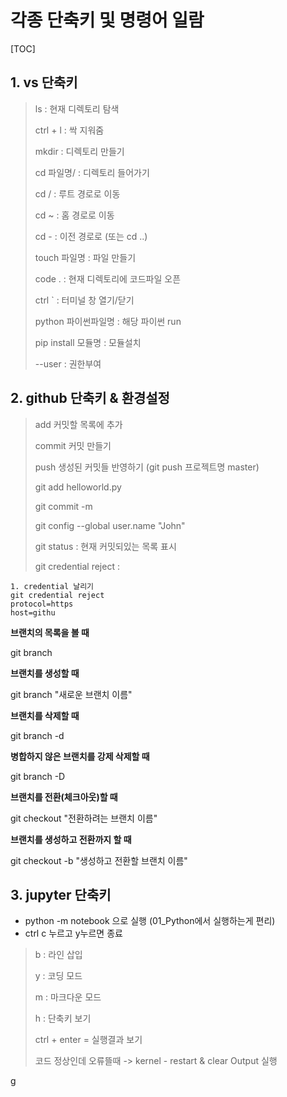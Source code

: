 # 각종 단축키 및 명령어 일람



[TOC]

## 1. vs 단축키

>ls : 현재 디렉토리 탐색
>
>ctrl + l : 싹 지워줌
>
>mkdir : 디렉토리 만들기
>
>cd 파일명/ : 디렉토리 들어가기
>
>cd / : 루트 경로로 이동
>
>cd ~ : 홈 경로로 이동
>
>cd - : 이전 경로로 (또는 cd ..)
>
>touch 파일명 : 파일 만들기
>
>code . : 현재 디렉토리에 코드파일 오픈
>
>ctrl ` : 터미널 창 열기/닫기
>
>python 파이썬파일명 : 해당 파이썬 run
>
>pip install 모듈명 : 모듈설치
>
>--user : 권한부여

## 2. github 단축키 & 환경설정

> add	 커밋할 목록에 추가
>
> commit 	커밋 만들기
>
> push 	생성된 커밋들 반영하기 (git push 프로젝트명 master)
>
> git add helloworld.py 
>
> git commit -m
>
> git config --global user.name "John"
>
> git status : 현재 커밋되있는 목록 표시
>
> git credential reject : 

```
1. credential 날리기
git credential reject
protocol=https
host=githu
```



**브랜치의 목록을 볼 때**

git branch

**브랜치를 생성할 때** 

git branch "새로운 브랜치 이름"

**브랜치를 삭제할 때**

git branch -d

**병합하지 않은 브랜치를 강제 삭제할 때** 

git branch -D

**브랜치를 전환(체크아웃)할 때**

git checkout "전환하려는 브랜치 이름"

**브랜치를 생성하고 전환까지 할 때** 

git checkout -b "생성하고 전환할 브랜치 이름"



## 3. jupyter 단축키

- python -m notebook 으로 실행 (01_Python에서 실행하는게 편리)
- ctrl c 누르고 y누르면 종료



>b : 라인 삽입
>
>y : 코딩 모드
>
>m : 마크다운 모드
>
>h : 단축키 보기
>
>ctrl + enter = 실행결과 보기
>
>코드 정상인데 오류뜰때 -> kernel - restart & clear Output 실행



g